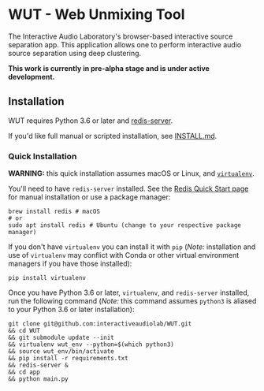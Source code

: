 # WUT - Web Unmixing Tool

The Interactive Audio Laboratory's browser-based interactive source separation app. This application allows one to perform interactive audio source separation using deep clustering.

**This work is currently in pre-alpha stage and is under active development.**

## Installation

WUT requires Python 3.6 or later and [redis-server](https://redis.io/).

If you'd like full manual or scripted installation, see [INSTALL.md](INSTALL.md).

### Quick Installation

**WARNING:** this quick installation assumes macOS or Linux, and [`virtualenv`](https://virtualenv.pypa.io/en/latest/).

You'll need to have `redis-server` installed. See the [Redis Quick Start page](https://redis.io/topics/quickstart) for manual installation or use a package manager:

```shell
brew install redis # macOS
# or
sudo apt install redis # Ubuntu (change to your respective package manager)
```

If you don't have `virtualenv` you can install it with `pip` (*Note:* installation and use of `virtualenv` may conflict with Conda or other virtual environment managers if you have those installed):

```
pip install virtualenv
```

Once you have Python 3.6 or later, `virtualenv`, and `redis-server` installed, run the following command (*Note:* this command assumes `python3` is aliased to your Python 3.6 or later installation):

```
git clone git@github.com:interactiveaudiolab/WUT.git
&& cd WUT
&& git submodule update --init
&& virtualenv wut_env --python=$(which python3)
&& source wut_env/bin/activate
&& pip install -r requirements.txt
&& redis-server &
&& cd app
&& python main.py
```
